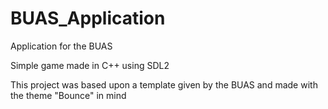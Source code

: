 # BUAS_Application

Application for the BUAS

Simple game made in C++ using SDL2

This project was based upon a template given by the BUAS and made with the theme "Bounce" in mind
